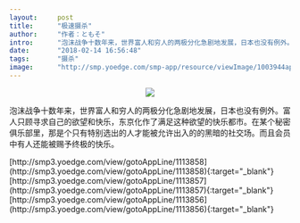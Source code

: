 ```yaml
---
layout:     post
title:      "极速摄杀"
author:     "作者：ともそ"
intro:      "泡沫战争十数年来，世界富人和穷人的两极分化急剧地发展，日本也没有例外。富人只顾寻求自己的欲望和快乐，东京化作了满足这种欲望的快乐都市。在某个秘密俱乐部里，那是个只有特别选出的人才能被允许出入的的黑暗的社交场。而且会员中有人还能被赐予终极的快乐。"
date:       "2018-02-14 16:56:48"
tags:       "摄杀"
image:      "http://smp.yoedge.com/smp-app/resource/viewImage/1003944appline.png"
---
```

<div style="text-align: center">
<p><img src="http://smp.yoedge.com/smp-app/resource/viewImage/1003944appline.png"/></p>
</div>
<p class="post-meta">
<span>泡沫战争十数年来，世界富人和穷人的两极分化急剧地发展，日本也没有例外。富人只顾寻求自己的欲望和快乐，东京化作了满足这种欲望的快乐都市。在某个秘密俱乐部里，那是个只有特别选出的人才能被允许出入的的黑暗的社交场。而且会员中有人还能被赐予终极的快乐。</span>
</p>
[http://smp3.yoedge.com/view/gotoAppLine/1113858](http://smp3.yoedge.com/view/gotoAppLine/1113858){:target="_blank"}
[http://smp3.yoedge.com/view/gotoAppLine/1113857](http://smp3.yoedge.com/view/gotoAppLine/1113857){:target="_blank"}
[http://smp3.yoedge.com/view/gotoAppLine/1113856](http://smp3.yoedge.com/view/gotoAppLine/1113856){:target="_blank"}


